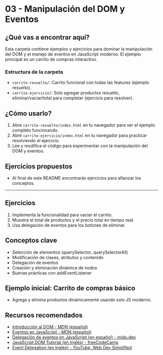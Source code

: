 # 03 - Manipulación del DOM y Eventos

## ¿Qué vas a encontrar aquí?

Esta carpeta contiene ejemplos y ejercicios para dominar la manipulación del DOM y el manejo de eventos en JavaScript moderno. El ejemplo principal es un carrito de compras interactivo.

### Estructura de la carpeta

- `carrito-resuelto/`: Carrito funcional con todas las features (ejemplo resuelto).
- `carrito-ejercicio/`: Solo agregar productos resuelto, eliminar/vaciar/total para completar (ejercicio para resolver).

## ¿Cómo usarlo?

1. Abre `carrito-resuelto/index.html` en tu navegador para ver el ejemplo completo funcionando.
2. Abre `carrito-ejercicio/index.html` en tu navegador para practicar resolviendo el ejercicio.
3. Lee y modifica el código para experimentar con la manipulación del DOM y eventos.

## Ejercicios propuestos

- Al final de este README encontrarás ejercicios para afianzar los conceptos.

---

## Ejercicios

1. Implementa la funcionalidad para vaciar el carrito.
2. Muestra el total de productos y el precio total en tiempo real.
3. Usa delegación de eventos para los botones de eliminar.

## Conceptos clave

- Selección de elementos (querySelector, querySelectorAll)
- Modificación de clases, atributos y contenido
- Delegación de eventos
- Creación y eliminación dinámica de nodos
- Buenas prácticas con addEventListener

## Ejemplo inicial: Carrito de compras básico

- Agrega y elimina productos dinámicamente usando solo JS moderno.

## Recursos recomendados

- [Introducción al DOM - MDN (español)](https://developer.mozilla.org/es/docs/Web/API/Document_Object_Model/Introduction)
- [Eventos en JavaScript - MDN (español)](https://developer.mozilla.org/es/docs/Web/Events)
- [Delegación de eventos en JavaScript (en español) - midu.dev](https://midu.dev/delegacion-eventos-javascript/)
- [JavaScript DOM Tutorial (en inglés) - freeCodeCamp](https://www.freecodecamp.org/news/javascript-dom-manipulation/)
- [Event Delegation (en inglés) - YouTube, Web Dev Simplified](https://www.youtube.com/watch?v=mYjZQZ8gkz4)

